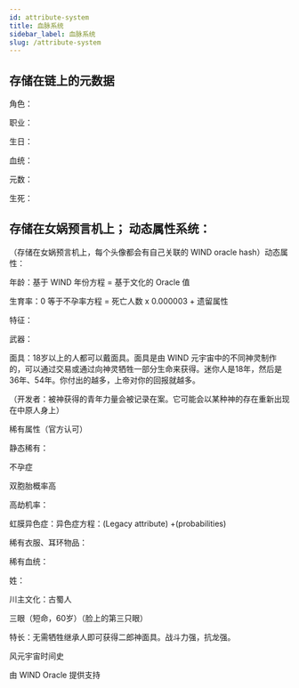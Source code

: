 ```yaml
---
id: attribute-system
title: 血脉系统
sidebar_label: 血脉系统
slug: /attribute-system
---
```

## 存储在链上的元数据

角色：

职业：

生日：

血统：

元数：

生死：


## 存储在女娲预言机上； 动态属性系统：

（存储在女娲预言机上，每个头像都会有自己关联的 WIND oracle hash）动态属性：

年龄：基于 WIND 年份方程 = 基于文化的 Oracle 值

生育率：0 等于不孕率方程 = 死亡人数 x 0.000003 + 遗留属性

特征：

武器：

面具：18岁以上的人都可以戴面具。面具是由 WIND 元宇宙中的不同神灵制作的，可以通过交易或通过向神灵牺牲一部分生命来获得。迷你人是18年，然后是36年、54年。你付出的越多，上帝对你的回报就越多。

（开发者：被神获得的青年力量会被记录在案。它可能会以某种神的存在重新出现在中原人身上）

稀有属性（官方认可）

静态稀有：

不孕症

双胞胎概率高

高劫机率：

虹膜异色症：异色症方程：(Legacy attribute) +(probabilities)

稀有衣服、耳环物品：

稀有血统：

姓：

川主文化：古蜀人

三眼（短命，60岁）（脸上的第三只眼）

特长：无需牺牲继承人即可获得二郎神面具。战斗力强，抗龙强。

  
  
  
  
  
 风元宇宙时间史

由 WIND Oracle 提供支持
